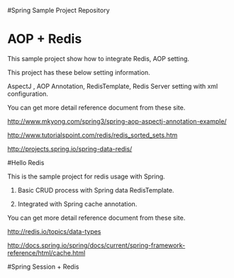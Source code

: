 #Spring Sample Project Repository
# AOP + Redis

This sample project show how to integrate Redis, AOP setting.

This project has these below setting information. 

AspectJ , AOP Annotation, RedisTemplate, Redis Server setting with xml configuration.

You can get more detail reference document from these site.

http://www.mkyong.com/spring3/spring-aop-aspectj-annotation-example/

http://www.tutorialspoint.com/redis/redis_sorted_sets.htm

http://projects.spring.io/spring-data-redis/


#Hello Redis 

This is the sample project for redis usage with Spring. 

 1) Basic CRUD process with Spring data RedisTemplate.
 
 2) Integrated with Spring cache annotation.
 
 You can get more detail reference document from these site.
 
 http://redis.io/topics/data-types
 
 http://docs.spring.io/spring/docs/current/spring-framework-reference/html/cache.html
 
 

#Spring Session + Redis
